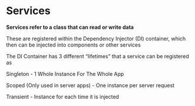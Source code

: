 # Services
**Services refer to a class that can read or write data**

These are registered within the Dependency Injector (DI) container, which then can be injected into components or other services

The DI Container has 3 different “lifetimes” that a service can be registered as

Singleton - 1 Whole Instance For The Whole App

Scoped (Only used in server apps) - One instance per server request

Transient - Instance for each time it is injected